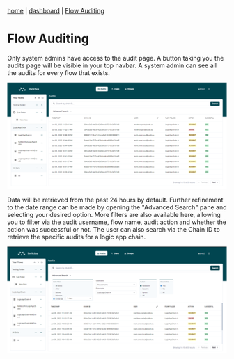 [home](../README.md) | [dashboard](dashboard.md) | [Flow Auditing](flowauditing.md)

# Flow Auditing

Only system admins have access to the audit page. A button taking you the audits page will be visible in your top navbar. A system admin can see all the audits for every flow that exists.

![auditing](../images/v2_auditing.png)

Data will be retrieved from the past 24 hours by default. Further refinement to the date range can be made by opening the "Advanced Search" pane and selecting your desired option. More filters are also available here, allowing you to filter via the audit username, flow name, audit action and whether the action was successful or not. The user can also search via the Chain ID to retrieve the specific audits for a logic app chain.

![auditing](../images/v2_auditing-search.png)
